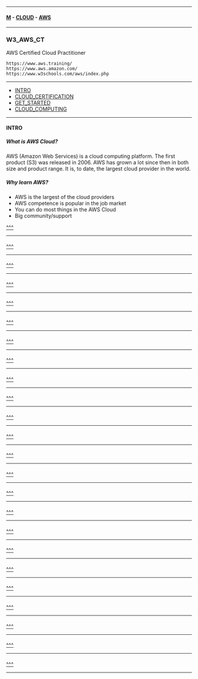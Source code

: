 
---

#### [M](https://github.com/ttltrk/TTT/blob/master/menu.md) - [CLOUD](https://github.com/ttltrk/TTT/blob/master/CLOUD/CLOUD.md) - [AWS](https://github.com/ttltrk/TTT/blob/master/PY/AWS/AWS.md)

---

### W3_AWS_CT

AWS Certified Cloud Practitioner

```
https://www.aws.training/
https://www.aws.amazon.com/
https://www.w3schools.com/aws/index.php
```

---

* [INTRO](#INTRO)
* [CLOUD_CERTIFICATION](#CLOUD_CERTIFICATION)
* [GET_STARTED](#GET_STARTED)
* [CLOUD_COMPUTING](#CLOUD_COMPUTING)

---

#### INTRO

##### What is AWS Cloud?

AWS (Amazon Web Services) is a cloud computing platform.
The first product (S3) was released in 2006.
AWS has grown a lot since then in both size and product range.
It is, to date, the largest cloud provider in the world.

##### Why learn AWS?

- AWS is the largest of the cloud providers
- AWS competence is popular in the job market
- You can do most things in the AWS Cloud
- Big community/support

[^^^](#W3_AWS_CT)

---

####

[^^^](#W3_AWS_CT)

---

####

[^^^](#W3_AWS_CT)

---

####

[^^^](#W3_AWS_CT)

---

####

[^^^](#W3_AWS_CT)

---

####

[^^^](#W3_AWS_CT)

---

####

[^^^](#W3_AWS_CT)

---

####

[^^^](#W3_AWS_CT)

---

####

[^^^](#W3_AWS_CT)

---

####

[^^^](#W3_AWS_CT)

---

####

[^^^](#W3_AWS_CT)

---

####

[^^^](#W3_AWS_CT)

---

####

[^^^](#W3_AWS_CT)

---

####

[^^^](#W3_AWS_CT)

---

####

[^^^](#W3_AWS_CT)

---

####

[^^^](#W3_AWS_CT)

---

####

[^^^](#W3_AWS_CT)

---

####

[^^^](#W3_AWS_CT)

---

####

[^^^](#W3_AWS_CT)

---

####

[^^^](#W3_AWS_CT)

---

####

[^^^](#W3_AWS_CT)

---

####

[^^^](#W3_AWS_CT)

---

####

[^^^](#W3_AWS_CT)

---

####

[^^^](#W3_AWS_CT)

---
